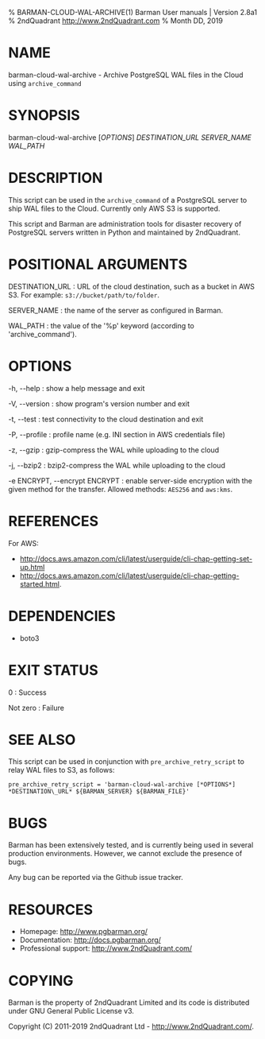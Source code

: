 % BARMAN-CLOUD-WAL-ARCHIVE(1) Barman User manuals | Version 2.8a1
% 2ndQuadrant <http://www.2ndQuadrant.com>
% Month DD, 2019

# NAME

barman-cloud-wal-archive - Archive PostgreSQL WAL files in the Cloud using `archive_command`


# SYNOPSIS

barman-cloud-wal-archive [*OPTIONS*] *DESTINATION\_URL* *SERVER\_NAME* *WAL\_PATH*


# DESCRIPTION

This script can be used in the `archive_command` of a PostgreSQL
server to ship WAL files to the Cloud. Currently only AWS S3 is supported.

This script and Barman are administration tools for disaster recovery
of PostgreSQL servers written in Python and maintained by 2ndQuadrant.


# POSITIONAL ARGUMENTS

DESTINATION\_URL
:    URL of the cloud destination, such as a bucket in AWS S3.
     For example: `s3://bucket/path/to/folder`.

SERVER\_NAME
:    the name of the server as configured in Barman.

WAL\_PATH
:    the value of the '%p' keyword (according to 'archive\_command').

# OPTIONS

-h, --help
:    show a help message and exit

-V, --version
:    show program's version number and exit

-t, --test
: test connectivity to the cloud destination and exit

-P, --profile
: profile name (e.g. INI section in AWS credentials file)

-z, --gzip
: gzip-compress the WAL while uploading to the cloud

-j, --bzip2
: bzip2-compress the WAL while uploading to the cloud

-e ENCRYPT, --encrypt ENCRYPT
: enable server-side encryption with the given method for the transfer.
  Allowed methods: `AES256` and `aws:kms`.

# REFERENCES

For AWS:

* http://docs.aws.amazon.com/cli/latest/userguide/cli-chap-getting-set-up.html
* http://docs.aws.amazon.com/cli/latest/userguide/cli-chap-getting-started.html.

# DEPENDENCIES

* boto3

# EXIT STATUS

0
:   Success

Not zero
:   Failure


# SEE ALSO

This script can be used in conjunction with `pre_archive_retry_script` to relay WAL
files to S3, as follows:

```
pre_archive_retry_script = 'barman-cloud-wal-archive [*OPTIONS*] *DESTINATION\_URL* ${BARMAN_SERVER} ${BARMAN_FILE}'
```


# BUGS

Barman has been extensively tested, and is currently being used in several
production environments. However, we cannot exclude the presence of bugs.

Any bug can be reported via the Github issue tracker.

# RESOURCES

* Homepage: <http://www.pgbarman.org/>
* Documentation: <http://docs.pgbarman.org/>
* Professional support: <http://www.2ndQuadrant.com/>


# COPYING

Barman is the property of 2ndQuadrant Limited
and its code is distributed under GNU General Public License v3.

Copyright (C) 2011-2019 2ndQuadrant Ltd - <http://www.2ndQuadrant.com/>.
